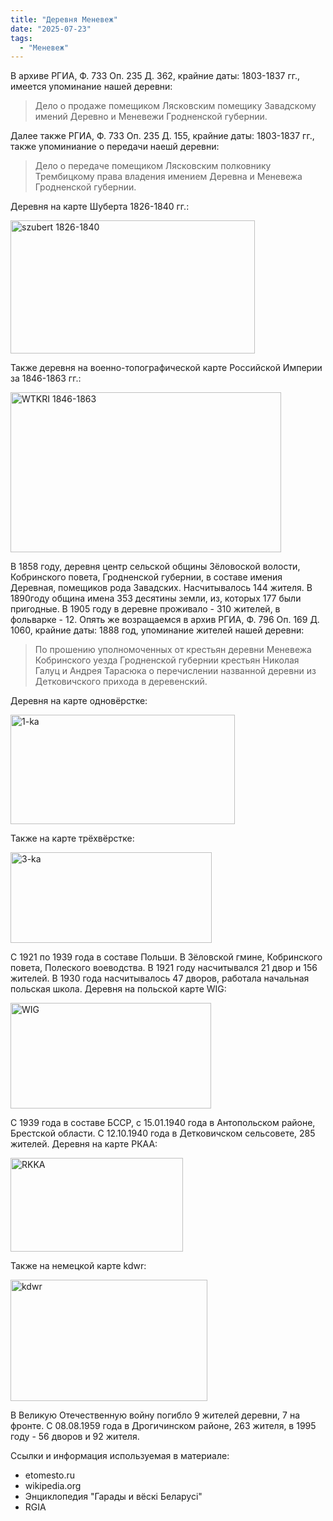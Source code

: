 ```yaml
---
title: "Деревня Меневеж"
date: "2025-07-23"
tags: 
  - "Меневеж"
---
```


В архиве РГИА, Ф. 733 Оп. 235 Д. 362, крайние даты: 1803-1837 гг., имеется упоминание нашей деревни:

> Дело о продаже помещиком Лясковским помещику Завадскому имений Деревно и Меневежи Гродненской губернии.

Далее также РГИА, Ф. 733 Оп. 235 Д. 155, крайние даты: 1803-1837 гг., также упоминиание о передачи наешй деревни:

> Дело о передаче помещиком Лясковским полковнику Трембицкому права владения имением Деревна и Меневежа Гродненской губернии.

Деревня на карте Шуберта 1826-1840 гг.:

<img width="391" height="213" alt="szubert 1826-1840" src="https://github.com/user-attachments/assets/48db0660-4416-4b73-840f-f32ebea92f83" />

Также деревня на военно-топографической карте Российской Империи за 1846-1863 гг.:

<img width="433" height="256" alt="WTKRI 1846-1863" src="https://github.com/user-attachments/assets/277aa107-1980-4915-b7ea-8fa7fbd9bb3b" />

В 1858 году, деревня центр сельской общины Зёловоской волости, Кобринского повета, Гродненской губернии, в составе имения Деревная, помещиков рода Завадских. Насчитывалось 144 жителя. В 1890году община имена 353 десятины земли, из, которых 177 были пригодные. В 1905 году в деревне проживало - 310 жителей, в фольварке - 12. Опять же возращаемся в архив РГИА, Ф. 796 Оп. 169 Д. 1060, крайние даты: 1888 год, упоминание жителей нашей деревни:

> По прошению уполномоченных от крестьян деревни Меневежа Кобринского уезда Гродненской губернии крестьян Николая Галуц и Андрея Тарасюка о перечислении названной деревни из Детковичского прихода в деревенский.

Деревня на карте одновёрстке:

<img width="359" height="175" alt="1-ka" src="https://github.com/user-attachments/assets/bfed9b7b-c499-45a9-9cbe-73a360a44bcb" />

Также на карте трёхвёрстке:

<img width="322" height="145" alt="3-ka" src="https://github.com/user-attachments/assets/7f974082-ce3f-48c0-9f4d-5d5fe1f92d69" />

С 1921 по 1939 года в составе Польши. В Зёловской гмине, Кобринского повета, Полеского воеводства. В 1921 году насчитывался 21 двор и 156 жителей. В 1930 года насчитывалось 47 дворов, работала начальная польская школа. Деревня на польской карте WIG:

<img width="321" height="169" alt="WIG" src="https://github.com/user-attachments/assets/e1e09e49-f06f-4c2b-bc78-6c2f3d9caa33" />

С 1939 года в составе БССР, с 15.01.1940 года в Антопольском районе, Брестской области. С 12.10.1940 года в Детковичском сельсовете, 285 жителей. Деревня на карте РКАА:

<img width="276" height="150" alt="RKKA" src="https://github.com/user-attachments/assets/c57e02ee-fc60-4b37-86ac-af01f7e1cb49" />

Также на немецкой карте kdwr:

<img width="315" height="194" alt="kdwr" src="https://github.com/user-attachments/assets/e96ac2aa-d928-4fcb-8830-051253bdbfb4" />

В Великую Отечественную войну погибло 9 жителей деревни, 7 на фронте. С 08.08.1959 года в Дрогичинском районе, 263 жителя, в 1995 году - 56 дворов и 92 жителя. 

Ссылки и информация используемая в материале:
- etomesto.ru
- wikipedia.org
- Энциклопедия "Гарады и вёскi Беларусi"
- RGIA
